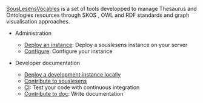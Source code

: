 [SousLesensVocables](https://github.com/souslesens/souslesensVocables) is a set of tools developped to manage Thesaurus and Ontologies resources through SKOS , OWL and RDF standards and graph visualisation approaches.

- Administration
  - [Deploy an instance](deploy.md): Deploy a souslesens instance on your server
  - [Configure](configure.md): Configure your instance

- Developer documentation
    - [Deploy a development instance locally](dev-deployment.md)
    - [Contribute to souslesens](contribute.md)
    - [CI](ci.md): Test your code with continuous integration
    - [Contribute to doc](docs.md): Write documentation

